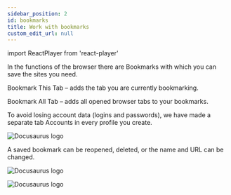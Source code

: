 ```yaml
---
sidebar_position: 2
id: bookmarks
title: Work with bookmarks
custom_edit_url: null
---
```

import ReactPlayer from 'react-player'

In the functions of the browser there are Bookmarks with which you can save the sites you need.

Bookmark This Tab – adds the tab you are currently bookmarking.

Bookmark All Tab – adds all opened browser tabs to your bookmarks.

To avoid losing account data (logins and passwords), we have made a separate tab Accounts in every profile you create.


![Docusaurus logo](/img/eng/bookmarks/bookmarks-1.png)

A saved bookmark can be reopened, deleted, or the name and URL can be changed.

![Docusaurus logo](/img/eng/bookmarks/bookmarks-2.png)

![Docusaurus logo](/img/eng/bookmarks/bookmarks-3.png)

